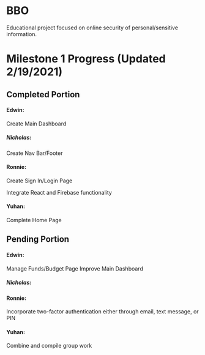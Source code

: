 # BBO
Educational project focused on online security of personal/sensitive information.

# Milestone 1 Progress (Updated 2/19/2021)

## Completed Portion

#### Edwin:
Create Main Dashboard

##### Nicholas:
Create Nav Bar/Footer

#### Ronnie:
Create Sign In/Login Page

Integrate React and Firebase functionality

#### Yuhan:
Complete Home Page



## Pending Portion

#### Edwin:
Manage Funds/Budget Page
Improve Main Dashboard

##### Nicholas:


#### Ronnie:
Incorporate two-factor authentication either through email, text message, or PIN

#### Yuhan:
Combine and compile group work



